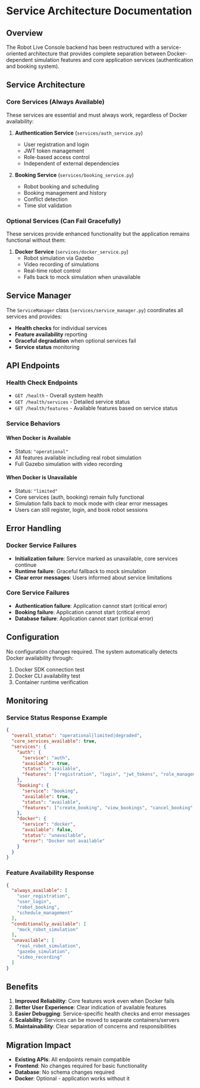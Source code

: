 # Service Architecture Documentation

## Overview

The Robot Live Console backend has been restructured with a service-oriented architecture that provides complete separation between Docker-dependent simulation features and core application services (authentication and booking system).

## Service Architecture

### Core Services (Always Available)
These services are essential and must always work, regardless of Docker availability:

1. **Authentication Service** (`services/auth_service.py`)
   - User registration and login
   - JWT token management
   - Role-based access control
   - Independent of external dependencies

2. **Booking Service** (`services/booking_service.py`)
   - Robot booking and scheduling
   - Booking management and history
   - Conflict detection
   - Time slot validation

### Optional Services (Can Fail Gracefully)
These services provide enhanced functionality but the application remains functional without them:

1. **Docker Service** (`services/docker_service.py`)
   - Robot simulation via Gazebo
   - Video recording of simulations
   - Real-time robot control
   - Falls back to mock simulation when unavailable

## Service Manager

The `ServiceManager` class (`services/service_manager.py`) coordinates all services and provides:

- **Health checks** for individual services
- **Feature availability** reporting
- **Graceful degradation** when optional services fail
- **Service status** monitoring

## API Endpoints

### Health Check Endpoints

- `GET /health` - Overall system health
- `GET /health/services` - Detailed service status
- `GET /health/features` - Available features based on service status

### Service Behaviors

#### When Docker is Available
- Status: `"operational"`
- All features available including real robot simulation
- Full Gazebo simulation with video recording

#### When Docker is Unavailable
- Status: `"limited"` 
- Core services (auth, booking) remain fully functional
- Simulation falls back to mock mode with clear error messages
- Users can still register, login, and book robot sessions

## Error Handling

### Docker Service Failures
- **Initialization failure**: Service marked as unavailable, core services continue
- **Runtime failure**: Graceful fallback to mock simulation
- **Clear error messages**: Users informed about service limitations

### Core Service Failures
- **Authentication failure**: Application cannot start (critical error)
- **Booking failure**: Application cannot start (critical error)
- **Database failure**: Application cannot start (critical error)

## Configuration

No configuration changes required. The system automatically detects Docker availability through:

1. Docker SDK connection test
2. Docker CLI availability test
3. Container runtime verification

## Monitoring

### Service Status Response Example

```json
{
  "overall_status": "operational|limited|degraded",
  "core_services_available": true,
  "services": {
    "auth": {
      "service": "auth",
      "available": true,
      "status": "available",
      "features": ["registration", "login", "jwt_tokens", "role_management"]
    },
    "booking": {
      "service": "booking", 
      "available": true,
      "status": "available",
      "features": ["create_booking", "view_bookings", "cancel_booking", "admin_management"]
    },
    "docker": {
      "service": "docker",
      "available": false,
      "status": "unavailable",
      "error": "Docker not available"
    }
  }
}
```

### Feature Availability Response

```json
{
  "always_available": [
    "user_registration",
    "user_login", 
    "robot_booking",
    "schedule_management"
  ],
  "conditionally_available": [
    "mock_robot_simulation"
  ],
  "unavailable": [
    "real_robot_simulation",
    "gazebo_simulation",
    "video_recording"
  ]
}
```

## Benefits

1. **Improved Reliability**: Core features work even when Docker fails
2. **Better User Experience**: Clear indication of available features
3. **Easier Debugging**: Service-specific health checks and error messages
4. **Scalability**: Services can be moved to separate containers/servers
5. **Maintainability**: Clear separation of concerns and responsibilities

## Migration Impact

- **Existing APIs**: All endpoints remain compatible
- **Frontend**: No changes required for basic functionality
- **Database**: No schema changes required
- **Docker**: Optional - application works without it